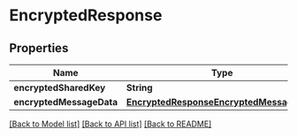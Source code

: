 # EncryptedResponse

## Properties
Name | Type | Description | Notes
------------ | ------------- | ------------- | -------------
**encryptedSharedKey** | **String** |  | [optional] 
**encryptedMessageData** | [**EncryptedResponseEncryptedMessageData**](EncryptedResponseEncryptedMessageData.md) |  | [optional] 

[[Back to Model list]](../README.md#models) [[Back to API list]](../README.md#api-endpoints) [[Back to README]](../README.md)


